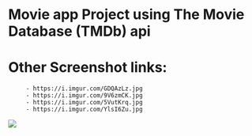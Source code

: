 # Movie app Project using The Movie Database (TMDb) api
       
# Other Screenshot links:

         - https://i.imgur.com/GDQAzLz.jpg
         - https://i.imgur.com/9V6zmCK.jpg
         - https://i.imgur.com/5VutKrq.jpg
         - https://i.imgur.com/YlsI6Zu.jpg


![](https://i.imgur.com/0Zr3KAC.jpg)


